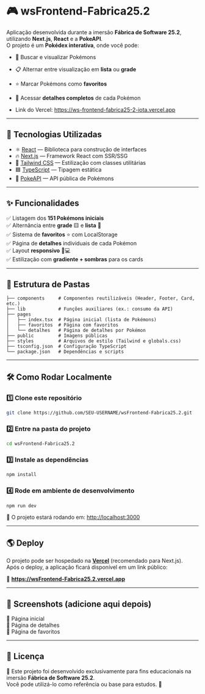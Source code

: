 # 🎮 wsFrontend-Fabrica25.2

Aplicação desenvolvida durante a imersão **Fábrica de Software 25.2**, utilizando **Next.js**, **React** e a **PokeAPI**.  
O projeto é um **Pokédex interativa**, onde você pode:

- 🔎 Buscar e visualizar Pokémons  
- 📋 Alternar entre visualização em **lista** ou **grade**  
- ⭐ Marcar Pokémons como **favoritos**  
- 📖 Acessar **detalhes completos** de cada Pokémon

- Link do Vercel: https://ws-frontend-fabrica25-2-iota.vercel.app  

---

## 🚀 Tecnologias Utilizadas

- ⚛️ [React](https://react.dev/) — Biblioteca para construção de interfaces  
- 🔥 [Next.js](https://nextjs.org/) — Framework React com SSR/SSG  
- 🎨 [Tailwind CSS](https://tailwindcss.com/) — Estilização com classes utilitárias  
- 🟦 [TypeScript](https://www.typescriptlang.org/) — Tipagem estática  
- 🐉 [PokeAPI](https://pokeapi.co/) — API pública de Pokémons  

---

## ✨ Funcionalidades

✅ Listagem dos **151 Pokémons iniciais**  
✅ Alternância entre **grade** 🟨 e **lista** 📃  
✅ Sistema de **favoritos** ⭐ com LocalStorage  
✅ Página de **detalhes** individuais de cada Pokémon  
✅ Layout **responsivo** 📱💻  
✅ Estilização com **gradiente + sombras** para os cards  

---

## 📂 Estrutura de Pastas

```
├── components     # Componentes reutilizáveis (Header, Footer, Card, etc.)
├── lib            # Funções auxiliares (ex.: consumo da API)
├── pages
│   ├── index.tsx  # Página inicial (lista de Pokémons)
│   ├── favoritos  # Página com favoritos
│   └── detalhes   # Página de detalhes por Pokémon
├── public         # Imagens públicas
├── styles         # Arquivos de estilo (Tailwind e globals.css)
├── tsconfig.json  # Configuração TypeScript
└── package.json   # Dependências e scripts
```

---

## 🛠️ Como Rodar Localmente

### 1️⃣ Clone este repositório
```bash
git clone https://github.com/SEU-USERNAME/wsFrontend-Fabrica25.2.git
```

### 2️⃣ Entre na pasta do projeto
```bash
cd wsFrontend-Fabrica25.2
```

### 3️⃣ Instale as dependências
```bash
npm install
```

### 4️⃣ Rode em ambiente de desenvolvimento
```bash
npm run dev
```

📍 O projeto estará rodando em: [http://localhost:3000](http://localhost:3000)

---

## 🌎 Deploy

O projeto pode ser hospedado na **[Vercel](https://vercel.com)** (recomendado para Next.js).  
Após o deploy, a aplicação ficará disponível em um link público:

🔗 **https://wsFrontend-Fabrica25.2.vercel.app**

---

## 📸 Screenshots (adicione aqui depois)

📌 Página inicial  
📌 Página de detalhes  
📌 Página de favoritos  

---

## 📜 Licença

📝 Este projeto foi desenvolvido exclusivamente para fins educacionais na imersão **Fábrica de Software 25.2**.  
Você pode utilizá-lo como referência ou base para estudos. 🚀
